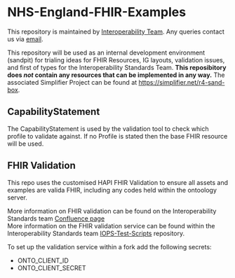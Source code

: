 # NHS-England-FHIR-Examples
This repository is maintained by [Interoperability Team](https://nhsd-confluence.digital.nhs.uk/pages/viewpage.action?spaceKey=IOPS&title=Interoperability+Standards). Any queries contact us via [email](interoperabilityteam@nhs.net).

This repository will be used as an internal development environment (sandpit) for trialing ideas for FHIR Resources, IG layouts, validation issues, and first of types for the Interoperability Standards Team. **This reposibitory does _not_ contain any resources that can be implemented in any way.** The associated Simplifier Project can be found at https://simplifier.net/r4-sand-box.


## CapabilityStatement
The CapabilityStatement is used by the validation tool to check which profile to validate against. If no Profile is stated then the base FHIR resource will be used.

## FHIR Validation

This repo uses the customised HAPI FHIR Validation to ensure all assets and examples are valida FHIR, including any codes held within the ontoology server.  

More information on FHIR validation can be found on the Interoperability Standards team [Confluence page](https://nhsd-confluence.digital.nhs.uk/display/IOPS/FHIR+Conformance+and+Testing)  
More information on the FHIR validation service can be found within the Interoperability Standards team [IOPS-Test-Scripts](https://github.com/NHSDigital/IOPS-FHIR-Test-Scripts) repository.  

To set up the validation service within a fork add the following secrets:
- ONTO_CLIENT_ID
- ONTO_CLIENT_SECRET

